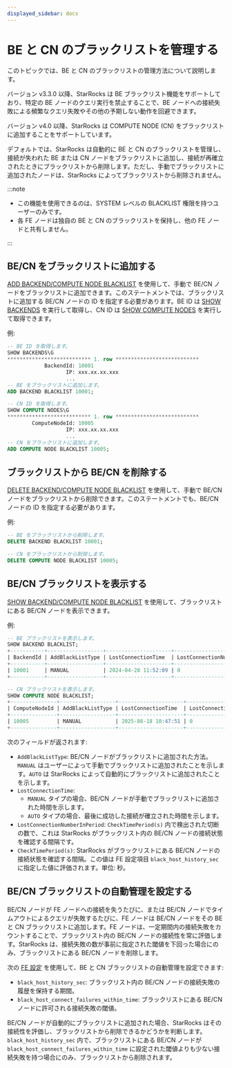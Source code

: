 ```yaml
---
displayed_sidebar: docs
---
```


# BE と CN のブラックリストを管理する

このトピックでは、BE と CN のブラックリストの管理方法について説明します。

バージョン v3.3.0 以降、StarRocks は BE ブラックリスト機能をサポートしており、特定の BE ノードのクエリ実行を禁止することで、BE ノードへの接続失敗による頻繁なクエリ失敗やその他の予期しない動作を回避できます。

バージョン v4.0 以降、StarRocks は COMPUTE NODE (CN) をブラックリストに追加することをサポートしています。

デフォルトでは、StarRocks は自動的に BE と CN のブラックリストを管理し、接続が失われた BE または CN ノードをブラックリストに追加し、接続が再確立されたときにブラックリストから削除します。ただし、手動でブラックリストに追加されたノードは、StarRocks によってブラックリストから削除されません。

:::note

- この機能を使用できるのは、SYSTEM レベルの BLACKLIST 権限を持つユーザーのみです。
- 各 FE ノードは独自の BE と CN のブラックリストを保持し、他の FE ノードと共有しません。

:::

## BE/CN をブラックリストに追加する

[ADD BACKEND/COMPUTE NODE BLACKLIST](../../sql-reference/sql-statements/cluster-management/nodes_processes/ADD_BACKEND_BLACKLIST.md) を使用して、手動で BE/CN ノードをブラックリストに追加できます。このステートメントでは、ブラックリストに追加する BE/CN ノードの ID を指定する必要があります。BE ID は [SHOW BACKENDS](../../sql-reference/sql-statements/cluster-management/nodes_processes/SHOW_BACKENDS.md) を実行して取得し、CN ID は [SHOW COMPUTE NODES](../../sql-reference/sql-statements/cluster-management/nodes_processes/SHOW_COMPUTE_NODES.md) を実行して取得できます。

例:

```SQL
-- BE ID を取得します。
SHOW BACKENDS\G
*************************** 1. row ***************************
            BackendId: 10001
                   IP: xxx.xx.xx.xxx
                   ...
-- BE をブラックリストに追加します。
ADD BACKEND BLACKLIST 10001;

-- CN ID を取得します。
SHOW COMPUTE NODES\G
*************************** 1. row ***************************
        ComputeNodeId: 10005
                   IP: xxx.xx.xx.xxx
                   ...
-- CN をブラックリストに追加します。
ADD COMPUTE NODE BLACKLIST 10005;
```

## ブラックリストから BE/CN を削除する

[DELETE BACKEND/COMPUTE NODE BLACKLIST](../../sql-reference/sql-statements/cluster-management/nodes_processes/DELETE_BACKEND_BLACKLIST.md) を使用して、手動で BE/CN ノードをブラックリストから削除できます。このステートメントでも、BE/CN ノードの ID を指定する必要があります。

例:

```SQL
-- BE をブラックリストから削除します。
DELETE BACKEND BLACKLIST 10001;

-- CN をブラックリストから削除します。
DELETE COMPUTE NODE BLACKLIST 10005;
```

## BE/CN ブラックリストを表示する

[SHOW BACKEND/COMPUTE NODE BLACKLIST](../../sql-reference/sql-statements/cluster-management/nodes_processes/SHOW_BACKEND_BLACKLIST.md) を使用して、ブラックリストにある BE/CN ノードを表示できます。

例:

```SQL
-- BE ブラックリストを表示します。
SHOW BACKEND BLACKLIST;
+-----------+------------------+---------------------+------------------------------+--------------------+
| BackendId | AddBlackListType | LostConnectionTime  | LostConnectionNumberInPeriod | CheckTimePeriod(s) |
+-----------+------------------+---------------------+------------------------------+--------------------+
| 10001     | MANUAL           | 2024-04-28 11:52:09 | 0                            | 5                  |
+-----------+------------------+---------------------+------------------------------+--------------------+

-- CN ブラックリストを表示します。
SHOW COMPUTE NODE BLACKLIST;
+---------------+------------------+---------------------+------------------------------+--------------------+
| ComputeNodeId | AddBlackListType | LostConnectionTime  | LostConnectionNumberInPeriod | CheckTimePeriod(s) |
+---------------+------------------+---------------------+------------------------------+--------------------+
| 10005         | MANUAL           | 2025-08-18 10:47:51 | 0                            | 5                  |
+---------------+------------------+---------------------+------------------------------+--------------------+
```

次のフィールドが返されます:

- `AddBlackListType`: BE/CN ノードがブラックリストに追加された方法。`MANUAL` はユーザーによって手動でブラックリストに追加されたことを示します。`AUTO` は StarRocks によって自動的にブラックリストに追加されたことを示します。
- `LostConnectionTime`:
  - `MANUAL` タイプの場合、BE/CN ノードが手動でブラックリストに追加された時間を示します。
  - `AUTO` タイプの場合、最後に成功した接続が確立された時間を示します。
- `LostConnectionNumberInPeriod`: `CheckTimePeriod(s)` 内で検出された切断の数で、これは StarRocks がブラックリスト内の BE/CN ノードの接続状態を確認する間隔です。
- `CheckTimePeriod(s)`: StarRocks がブラックリストにある BE/CN ノードの接続状態を確認する間隔。この値は FE 設定項目 `black_host_history_sec` に指定した値に評価されます。単位: 秒。

## BE/CN ブラックリストの自動管理を設定する

BE/CN ノードが FE ノードへの接続を失うたびに、または BE/CN ノードでタイムアウトによるクエリが失敗するたびに、FE ノードは BE/CN ノードをその BE と CN ブラックリストに追加します。FE ノードは、一定期間内の接続失敗をカウントすることで、ブラックリスト内の BE/CN ノードの接続性を常に評価します。StarRocks は、接続失敗の数が事前に指定された閾値を下回った場合にのみ、ブラックリストにある BE/CN ノードを削除します。

次の [FE 設定](./FE_configuration.md) を使用して、BE と CN ブラックリストの自動管理を設定できます:

- `black_host_history_sec`: ブラックリスト内の BE/CN ノードの接続失敗の履歴を保持する期間。
- `black_host_connect_failures_within_time`: ブラックリストにある BE/CN ノードに許可される接続失敗の閾値。

BE/CN ノードが自動的にブラックリストに追加された場合、StarRocks はその接続性を評価し、ブラックリストから削除できるかどうかを判断します。`black_host_history_sec` 内で、ブラックリストにある BE/CN ノードが `black_host_connect_failures_within_time` に設定された閾値よりも少ない接続失敗を持つ場合にのみ、ブラックリストから削除されます。
